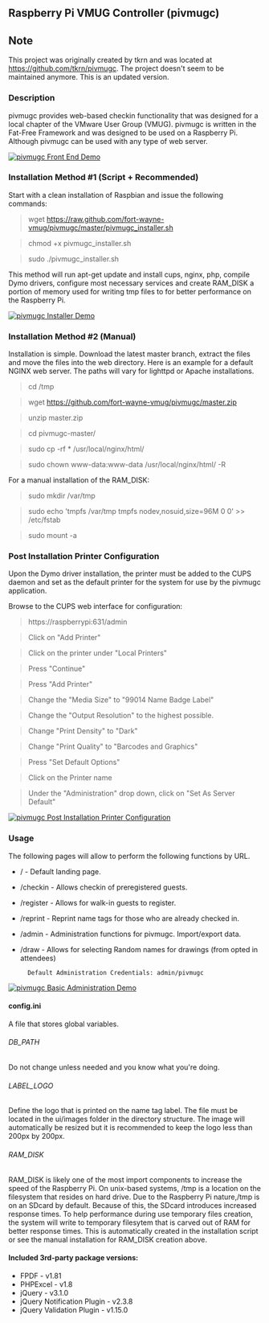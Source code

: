 ## Raspberry Pi VMUG Controller (pivmugc)

## Note
This project was originally created by tkrn and was located at https://github.com/tkrn/pivmugc.  The project doesn't seem to be maintained anymore.  This is an updated version.

### Description
pivmugc provides web-based checkin functionality that was designed for a local
chapter of the VMware User Group (VMUG). pivmugc is written in the Fat-Free
Framework and was designed to be used on a Raspberry Pi. Although pivmugc can
be used with any type of web server.  

[![pivmugc Front End Demo](https://s10.postimg.org/9pghci2c9/pi_frontend_demo_screenshot.jpg)](https://vimeo.com/177565807)

### Installation Method #1 (Script + Recommended)
Start with a clean installation of Raspbian and issue the following commands:

> wget https://raw.github.com/fort-wayne-vmug/pivmugc/master/pivmugc_installer.sh

> chmod +x pivmugc_installer.sh

> sudo ./pivmugc_installer.sh

This method will run apt-get update and install cups, nginx, php, compile Dymo
drivers, configure most necessary services and create RAM_DISK a portion of
memory used for writing tmp files to for better performance on the Raspberry Pi.

[![pivmugc Installer Demo](https://s10.postimg.org/vd5fmy2qh/pi_installer_screenshot.jpg)](https://vimeo.com/177562196)

### Installation Method #2 (Manual)
Installation is simple. Download the latest master branch, extract the files
and move the files into the web directory. Here is an example for a default
NGINX web server. The paths will vary for lighttpd or Apache installations.

> cd /tmp

> wget https://github.com/fort-wayne-vmug/pivmugc/master.zip

> unzip master.zip

> cd pivmugc-master/

> sudo cp -rf * /usr/local/nginx/html/

> sudo chown www-data:www-data /usr/local/nginx/html/ -R

For a manual installation of the RAM_DISK:

> sudo mkdir /var/tmp

> sudo echo 'tmpfs /var/tmp tmpfs nodev,nosuid,size=96M 0 0' >> /etc/fstab

> sudo mount -a

### Post Installation Printer Configuration

Upon the Dymo driver installation, the printer must be added to the CUPS daemon
and set as the default printer for the system for use by the pivmugc
application.

Browse to the CUPS web interface for configuration:

> https://raspberrypi:631/admin

> Click on "Add Printer"

> Click on the printer under "Local Printers"

> Press "Continue"

> Press "Add Printer"

> Change the "Media Size" to "99014 Name Badge Label"

> Change the "Output Resolution" to the highest possible.

> Change "Print Density" to "Dark"

> Change "Print Quality" to "Barcodes and Graphics"

> Press "Set Default Options"

> Click on the Printer name

> Under the "Administration" drop down, click on "Set As Server Default"

[![pivmugc Post Installation Printer Configuration](https://s10.postimg.org/k22rykvvd/pi_post_install_screenshot.jpg)](https://vimeo.com/178011036)

### Usage
The following pages will allow to perform the following functions by URL.

* / - Default landing page.
* /checkin - Allows checkin of preregistered guests.
* /register - Allows for walk-in guests to register.
* /reprint - Reprint name tags for those who are already checked in.
* /admin - Administration functions for pivmugc. Import/export data.
* /draw - Allows for selecting Random names for drawings (from opted in attendees)

        Default Administration Credentials: admin/pivmugc

[![pivmugc Basic Administration Demo](https://s10.postimg.org/wpn4ou061/pi_basic_administration_scr.jpg)](https://vimeo.com/177564587)

#### config.ini
A file that stores global variables.

###### DB_PATH
Do not change unless needed and you know what you're doing.

###### LABEL_LOGO
Define the logo that is printed on the name tag label. The file must be located
in the ui/images folder in the directory structure. The image will automatically
be resized but it is recommended to keep the logo less than 200px by 200px.

###### RAM_DISK
RAM_DISK is likely one of the most import components to increase the speed of
the Raspberry Pi. On unix-based systems, /tmp is a location on the filesystem
that resides on hard drive. Due to the Raspberry Pi nature,/tmp is on an SDcard
by default. Because of this, the SDcard introduces increased response times. To
help performance during use temporary files creation, the system will write to
temporary filesytem that is carved out of RAM for better response times. This is
automatically created in the installation script or see the manual installation
for RAM_DISK creation above.

#### Included 3rd-party package versions:

* FPDF - v1.81
* PHPExcel - v1.8
* jQuery - v3.1.0
* jQuery Notification Plugin - v2.3.8
* jQuery Validation Plugin - v1.15.0
